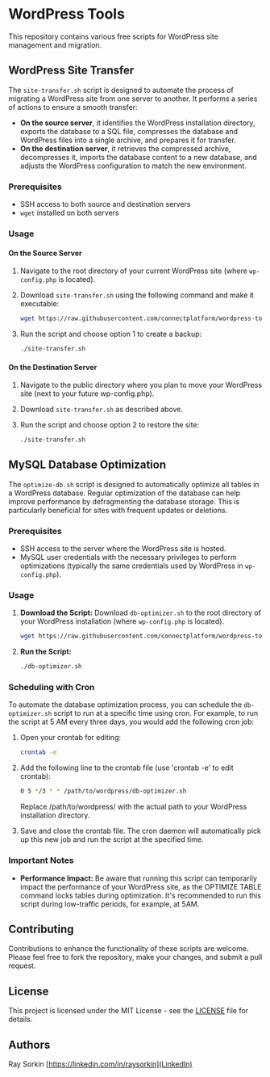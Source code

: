 # WordPress Tools

This repository contains various free scripts for WordPress site management and migration.

## WordPress Site Transfer

The `site-transfer.sh` script is designed to automate the process of migrating a WordPress site from one server to another. It performs a series of actions to ensure a smooth transfer:

- **On the source server**, it identifies the WordPress installation directory, exports the database to a SQL file, compresses the database and WordPress files into a single archive, and prepares it for transfer.
- **On the destination server**, it retrieves the compressed archive, decompresses it, imports the database content to a new database, and adjusts the WordPress configuration to match the new environment.

### Prerequisites

- SSH access to both source and destination servers
- `wget` installed on both servers

### Usage

#### On the Source Server

1. Navigate to the root directory of your current WordPress site (where `wp-config.php` is located).
2. Download `site-transfer.sh` using the following command and make it executable:

   ```sh
   wget https://raw.githubusercontent.com/connectplatform/wordpress-tools/main/site-transfer.sh && chmod +x site-transfer.sh
   ```

3. Run the script and choose option 1 to create a backup:

   ```sh
   ./site-transfer.sh
   ```

#### On the Destination Server

1. Navigate to the public directory where you plan to move your WordPress site (next to your future wp-config.php).
2. Download `site-transfer.sh` as described above.
3. Run the script and choose option 2 to restore the site:

   ```sh
   ./site-transfer.sh
   ```


## MySQL Database Optimization

The `optimize-db.sh` script is designed to automatically optimize all tables in a WordPress database. Regular optimization of the database can help improve performance by defragmenting the database storage. This is particularly beneficial for sites with frequent updates or deletions.

### Prerequisites

- SSH access to the server where the WordPress site is hosted.
- MySQL user credentials with the necessary privileges to perform optimizations (typically the same credentials used by WordPress in `wp-config.php`).

### Usage

1. **Download the Script:**
   Download `db-optimizer.sh` to the root directory of your WordPress installation (where `wp-config.php` is located).

   ```sh
   wget https://raw.githubusercontent.com/connectplatform/wordpress-tools/main/db-optimizer.sh && chmod +x db-optimizer.sh
   ```

2. **Run the Script:**

   ```sh
   ./db-optimizer.sh
   ```

### Scheduling with Cron

To automate the database optimization process, you can schedule the `db-optimizer.sh` script to run at a specific time using cron. For example, to run the script at 5 AM every three days, you would add the following cron job:

1. Open your crontab for editing:

   ```sh
   crontab -e
   ```
   
2. Add the following line to the crontab file (use 'crontab -e' to edit crontab):

   ```sh
   0 5 */3 * * /path/to/wordpress/db-optimizer.sh
   ```
   Replace /path/to/wordpress/ with the actual path to your WordPress installation directory.

3. Save and close the crontab file. The cron daemon will automatically pick up this new job and run the script at the specified time.

### Important Notes
- **Performance Impact:** Be aware that running this script can temporarily impact the performance of your WordPress site, as the OPTIMIZE TABLE command locks tables during optimization. It's recommended to run this script during low-traffic periods, for example, at 5AM.

## Contributing

Contributions to enhance the functionality of these scripts are welcome. Please feel free to fork the repository, make your changes, and submit a pull request.

## License

This project is licensed under the MIT License - see the [LICENSE](LICENSE) file for details.

## Authors

Ray Sorkin [https://linkedin.com/in/raysorkin](LinkedIn)

